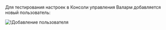 Для тестирования настроек в Консоли управления Валарм добавляется новый пользователь:

![!Добавление пользователя](../../../../images/user-guides/settings/integrations/webhook-examples/adding-user.png)